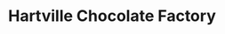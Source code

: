 ---
title: "Hartville Chocolate Factory"
url: /hartville/hartville-chocolate-factory/
shop: Süßwaren
---